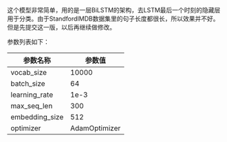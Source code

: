 这个模型非常简单，用的是一层BiLSTM的架构，去LSTM最后一个时刻的隐藏层用于分类。由于StandfordIMDB数据集里的句子长度都很长，所以效果并不好。但是先提交这一版，以后再继续做修改。

参数列表如下：

| 参数名称       | 参数值        |
| -------------- | ------------- |
| vocab_size     | 10000         |
| batch_size     | 64            |
| learning_rate  | 1e-3          |
| max_seq_len    | 300           |
| embedding_size | 512           |
| optimizer      | AdamOptimizer |

